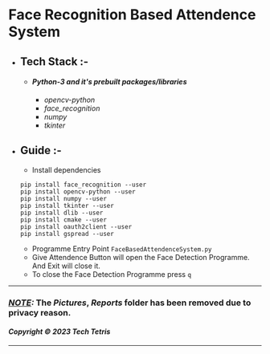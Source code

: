 # Face Recognition Based Attendence System 

- ## Tech Stack :-
    - #### ***Python-3 and it's prebuilt packages/libraries***
        - *opencv-python*
        - *face_recognition*
        - *numpy*
        - *tkinter*
- ## Guide :-
  - Install dependencies
  ```
  pip install face_recognition --user
  pip install opencv-python --user
  pip install numpy --user
  pip install tkinter --user
  pip install dlib --user
  pip install cmake --user
  pip install oauth2client --user
  pip install gspread --user
  ```
  - Programme Entry Point ```FaceBasedAttendenceSystem.py```
  - Give Attendence Button will open the Face Detection Programme. And Exit will close it.
  - To close the Face Detection Programme press `q`
---
### ***<u>NOTE</u>:*** The *Pictures*, *Reports* folder has been removed due to privacy reason.

#### *Copyright © 2023 Tech Tetris*
---
